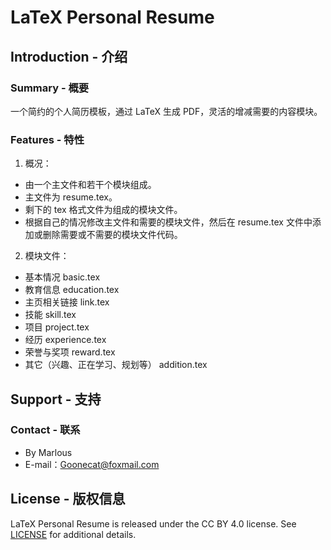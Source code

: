 # LaTeX Personal Resume
## Introduction - 介绍
### Summary - 概要  
一个简约的个人简历模板，通过 LaTeX 生成 PDF，灵活的增减需要的内容模块。

### Features - 特性
1. 概况：
- 由一个主文件和若干个模块组成。
- 主文件为 resume.tex。
- 剩下的 tex 格式文件为组成的模块文件。
- 根据自己的情况修改主文件和需要的模块文件，然后在 resume.tex 文件中添加或删除需要或不需要的模块文件代码。

2. 模块文件：
- 基本情况 basic.tex
- 教育信息 education.tex
- 主页相关链接 link.tex
- 技能 skill.tex
- 项目 project.tex
- 经历 experience.tex
- 荣誉与奖项 reward.tex
- 其它（兴趣、正在学习、规划等） addition.tex

## Support - 支持
### Contact - 联系
- By Marlous
- E-mail：Goonecat@foxmail.com

## License - 版权信息
LaTeX Personal Resume is released under the CC BY 4.0 license. See [LICENSE](https://creativecommons.org/licenses/by/4.0/) for additional details.